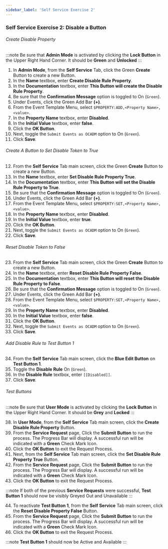 ```yaml
---
sidebar_label: 'Self Service Exercise 2'
---
```


### Self Service Exercise 2: Disable a Button

###### Create Disable Property

:::note 
Be sure that **Admin Mode** is activated by clicking the **Lock Button** in the Upper Right Hand Corner. It should be **Green** and **Unlocked**
:::

1. In **Admin Mode**, from the **Self Service** Tab, click the Green **Create** Button to create a new Button.
2. In the **Name** textbox, enter **Create Disable Rule Property**.
3. In the **Documentation** textbox, enter **This Button will create the Disable Rule Property**.
4. Be sure that the **Confirmation Message** option is toggled to On (```Green```).
5. Under Events, click the Green Add Bar **(+)**.
6. From the Event Template Menu, select ```$PROPERTY:ADD,<Property Name>,<value>```.
7. In the **Property Name** textbox, enter **Disabled**.
8. In the **Initial Value** textbox, enter **false**.
9. Click the **OK Button**.
10. Next, toggle the ```Submit Events as OCADM``` option to On (```Green```).
11. Click **Save**. 

###### Create A Button to Set Disable Token to True

12. From the **Self Service** Tab main screen, click the Green **Create** Button to create a new Button.
13. In the **Name** textbox, enter **Set Disable Rule Property True**.
14. In the **Documentation** textbox, enter **This Button will set the Disable Rule Property to True**.
15. Be sure that the **Confirmation Message** option is toggled to On (```Green```).
16. Under Events, click the Green Add Bar **(+)**.
17. From the Event Template Menu, select ```$PROPERTY:SET,<Property Name>,<value>```.
18. In the **Property Name** textbox, enter **Disabled**.
19. In the **Initial Value** textbox, enter **true**.
20. Click the **OK Button**.
21. Next, toggle the ```Submit Events as OCADM``` option to On (```Green```).
22. Click **Save**. 

###### Reset Disable Token to False

23. From the **Self Service** Tab main screen, click the Green **Create** Button to create a new Button.
24. In the **Name** textbox, enter **Reset Disable Rule Property False**.
25. In the **Documentation** textbox, enter **This Button will reset the Disable Rule Property to False**.
26. Be sure that the **Confirmation Message** option is toggled to On (```Green```).
27. Under Events, click the Green Add Bar **(+)**.
28. From the Event Template Menu, select ```$PROPERTY:SET,<Property Name>,<value>```.
29. In the **Property Name** textbox, enter **Disabled**.
30. In the **Initial Value** textbox, enter **false**.
31. Click the **OK Button**.
32. Next, toggle the ```Submit Events as OCADM``` option to On (```Green```).
33. Click **Save**. 

###### Add Disable Rule to Test Button 1

34. From the **Self Service** Tab main screen, click the **Blue Edit Button** on **Test Button 1**.
35. Toggle the **Disable Rule** On (```Green```).
36. In the **Disable Rule** textbox, enter ```[[Disabled]]```.
37. Click **Save**.

###### Test Buttons 

:::note 
Be sure that **User Mode** is activated by clicking the **Lock Button** in the Upper Right Hand Corner. It should be **Grey** and **Locked**
:::

38. In **User Mode**, from the **Self Service** Tab main screen, click the **Create Disable Rule Property** Button.
39. From the **Service Request** page, Click the **Submit Button** to run the process. The Progress Bar will display. A successful run will be indicated with a **Green** Check Mark Icon.
40. Click the **OK Button** to exit the Request Process.
41. Next, from the **Self Service** Tab main screen, click the **Set Disable Rule Property True** Button.
42. From the **Service Request** page, Click the **Submit Button** to run the process. The Progress Bar will display. A successful run will be indicated with a **Green** Check Mark Icon.
43. Click the **OK Button** to exit the Request Process.

:::note
If both of the previous **Service Requests** were successful, **Test Button 1** should now be visibly Greyed Out and Unavailable
:::

44. To reactivate **Test Button 1**, from the **Self Service** Tab main screen, click the **Reset Disable Property False** Button.
45. From the **Service Request** page, Click the **Submit Button** to run the process. The Progress Bar will display. A successful run will be indicated with a **Green** Check Mark Icon.
46. Click the **OK Button** to exit the Request Process.

:::note 
**Test Button 1** should now be Active and Available
:::
